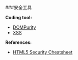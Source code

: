 ###安全工具

**Coding tool:**

* [DOMPurity](https://github.com/cure53/DOMPurify)
* [XSS](http://jsxss.com/en/index.html)

**References:**

* [HTML5 Security Cheatsheet](https://html5sec.org/)